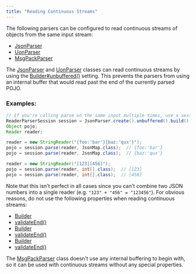 ```yaml
---
title: "Reading Continuous Streams"
---
```


The following parsers can be configured to read continuous streams of objects from the same input stream:
- [JsonParser](../apidocs/org/apache/juneau/json/JsonParser.html)
- [UonParser](../apidocs/org/apache/juneau/uon/UonParser.html)
- [MsgPackParser](../apidocs/org/apache/juneau/msgpack/MsgPackParser.html)

The [JsonParser](../apidocs/org/apache/juneau/json/JsonParser.html) and [UonParser](../apidocs/org/apache/juneau/uon/UonParser.html)
classes can read continuous streams by using the [Builder#unbuffered()](../apidocs/org/apache/juneau/parser/Parser/Builder.html#unbuffered())
setting.
This prevents the parsers from using an internal buffer that would read past the end of the currently
parsed POJO.
### Examples:


```java
// If you're calling parse on the same input multiple times, use a session instead of the parser directly.
ReaderParserSession session = JsonParser.create().unbuffered().build().createSession();
Object pojo;
Reader reader;

reader = new StringReader("{foo:'bar'}{baz:'qux'}");
pojo = session.parse(reader, JsonMap.class);  // {foo:'bar'}
pojo = session.parse(reader, JsonMap.class);  // {baz:'qux'}

reader = new StringReader("[123][456]");
pojo = session.parse(reader, int[].class);  // [123]
pojo = session.parse(reader, int[].class);  // [456]
```


Note that this isn't perfect in all cases since you can't combine two JSON numbers into a single
reader (e.g. `"123" + "456" = "123456"`).
For obvious reasons, do not use the following properties when reading continuous streams:
- [Builder](../apidocs/org/apache/juneau/json/JsonParser/Builder.html)
- [validateEnd()](../apidocs/org/apache/juneau/json/JsonParser/Builder.html#validateEnd())
- [Builder](../apidocs/org/apache/juneau/uon/UonParser/Builder.html)
- [validateEnd()](../apidocs/org/apache/juneau/uon/UonParser/Builder.html#validateEnd())
- [Builder](../apidocs/org/apache/juneau/parser/Parser/Builder.html)
- [validateEnd()](../apidocs/org/apache/juneau/parser/Parser/Builder.html#autoCloseStreams())

The [MsgPackParser](../apidocs/org/apache/juneau/msgpack/MsgPackParser.html) class doesn't use any internal buffering to begin with, so it can be used with
continuous streams without any special properties.
